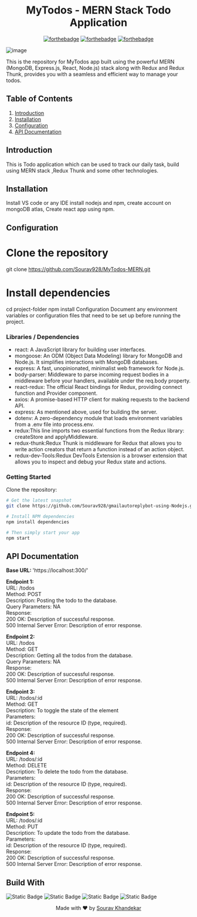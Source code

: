 <h1 align = 'center'>
   MyTodos - MERN Stack Todo Application
</h1>
<div align = 'center'>
              
[![forthebadge](http://forthebadge.com/images/badges/built-with-love.svg)](http://forthebadge.com)
[![forthebadge](https://forthebadge.com/images/badges/made-with-javascript.svg)](https://forthebadge.com)
[![forthebadge](https://forthebadge.com/images/badges/check-it-out.svg)](https://forthebadge.com)

</div>

![image](https://github.com/Sourav928/Maadhyam/assets/76393038/de301d06-7131-420e-a18d-fdd69b6ea463)


This is the repository for MyTodos app built using the powerful MERN (MongoDB, Express.js, React, Node.js) stack along with Redux and Redux Thunk, provides you with a seamless and efficient way to manage your todos.

## Table of Contents

1. [Introduction](#introduction)
2. [Installation](#installation)
3. [Configuration](#configuration)
4. [API Documentation](#api-documentation)

## Introduction

This is Todo application which can be used to track our daily task, build using MERN stack ,Redux Thunk and some other technologies.

## Installation

Install VS code or any IDE install nodejs and npm, create account on mongoDB atlas, Create react app using npm.

## Configuration

# Clone the repository

git clone https://github.com/Sourav928/MyTodos-MERN.git

# Install dependencies

cd project-folder
npm install
Configuration
Document any environment variables or configuration files that need to be set up before running the project.

 <h3>Libraries / Dependencies</h3>
 <ul>
    <li>react: A JavaScript library for building user interfaces.</li>
    <li>mongoose: An ODM (Object Data Modeling) library for MongoDB and Node.js. It simplifies interactions with MongoDB databases.</li>
    <li>express: A fast, unopinionated, minimalist web framework for Node.js.</li>
    <li>body-parser: Middleware to parse incoming request bodies in a middleware before your handlers, available under the req.body property.</li>
    <li>react-redux: The official React bindings for Redux, providing connect function and Provider component.</li>
    <li>axios: A promise-based HTTP client for making requests to the backend API.</li>
    <li>express: As mentioned above, used for building the server.</li>
    <li>dotenv: A zero-dependency module that loads environment variables from a .env file into process.env.</li>
   <li>redux:This line imports two essential functions from the Redux library: createStore and applyMiddleware.</li>
   <li>redux-thunk:Redux Thunk is middleware for Redux that allows you to write action creators that return a function instead of an action object.</li>
   <li>redux-dev-Tools:Redux DevTools Extension is a browser extension that allows you to inspect and debug your Redux state and actions.</li>
 </ul>

 <h3>Getting Started </h3>

Clone the repository:

```bash
# Get the latest snapshot
git clone https://github.com/Sourav928/gmailautoreplybot-using-Nodejs.git

# Install NPM dependencies
npm install dependencies

# Then simply start your app
npm start
```

## API Documentation

<b>Base URL: </b> 'https://localhost:300/'

<b>Endpoint 1: </b> <br>
URL: /todos <br>
Method: POST<br>
Description: Posting the todo to the database.<br>
Query Parameters: NA<br>
Response:<br>
200 OK: Description of successful response.<br>
500 Internal Server Error: Description of error response.<br>

<b>Endpoint 2: </b> <br>
URL: /todos<br>
Method: GET<br>
Description: Getting all the todos from the database.<br>
Query Parameters: NA<br>
Response:<br>
200 OK: Description of successful response.<br>
500 Internal Server Error: Description of error response.<br>

<b>Endpoint 3: </b> <br>
URL: /todos/:id<br>
Method: GET<br>
Description: To toggle the state of the element<br>
Parameters:<br>
id: Description of the resource ID (type, required).<br>
Response:<br>
200 OK: Description of successful response.<br>
500 Internal Server Error: Description of error response.<br>

<b>Endpoint 4: </b> <br>
URL: /todos/:id<br>
Method: DELETE<br>
Description: To delete the todo from the database.<br>
Parameters:<br>
id: Description of the resource ID (type, required).<br>
Response:<br>
200 OK: Description of successful response.<br>
500 Internal Server Error: Description of error response.<br>

<b>Endpoint 5: </b> <br>
URL: /todos/:id<br>
Method: PUT<br>
Description: To update the todo from the database.<br>
Parameters:<br>
id: Description of the resource ID (type, required).<br>
Response:<br>
200 OK: Description of successful response.<br>
500 Internal Server Error: Description of error response.<br>

## Build With

![Static Badge](https://img.shields.io/badge/MongoDB-%2347A248?style=plastic&logo=mongodb&labelColor=black)
![Static Badge](https://img.shields.io/badge/Express-%23000000?style=plastic&logo=express&labelColor=black)
![Static Badge](https://img.shields.io/badge/React-%2361DAFB?style=plastic&logo=react&labelColor=black)
![Static Badge](https://img.shields.io/badge/Nodejs-%23339933?style=plastic&logo=nodedotjs&labelColor=black)

<p align="center"> Made with ❤ by <a href="https://github.com/Prakhar2100">Sourav Khandekar</a></p>
